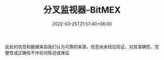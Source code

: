 ﻿---
weight: 
title: "分叉监视器-BitMEX"
description: "此处的信息和数据来自我们认为可靠的来源，信息尚未经过验证，对其准确性，完整性或正确性不作任何陈述或保证"
date: 2022-03-25T21:57:40+08:00
lastmod: 2022-03-25T16:45:40+08:00
draft: false
authors: ["Metabd"]
featuredImage: "fenchajianshiqi-bitmex.jpg"
link: ""
tags: ["数据分析","分叉监视器-BitMEX"]
categories: ["navigation"]
navigation: ["数据分析"]
lightgallery: true
toc: true
pinned: false
recommend: false
recommend1: false
---
此处的信息和数据来自我们认为可靠的来源，信息尚未经过验证，对其准确性，完整性或正确性不作任何陈述或保证
